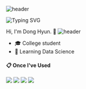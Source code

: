 
![header](https://capsule-render.vercel.app/api?type=waving&color=87CEEB&height=170&section=header&text=DongHyun's%20Github&fontSize=40)

![Typing SVG](https://readme-typing-svg.demolab.com/?lines=live+a+life+you+will+remember)

Hi, I'm Dong Hyun. 👋
![header](https://capsule-render.vercel.app/api?type=rect&color=gradient&height=1)
- :mortar_board: College student
- 🌱 Learning Data Science

#### :clipboard: Once I've Used 
<img src="https://img.shields.io/badge/Python-3776AB?style=flat&logo=Python&logoColor=white"/> <img src="https://img.shields.io/badge/R-276DC3?style=flat&logo=R&logoColor=white"/> <img src="https://img.shields.io/badge/pandas-150458?style=flat&logo=pandas&logoColor=white"/> <img src="https://img.shields.io/badge/NumPy-013243?style=flat&logo=NumPy&logoColor=white"/>

